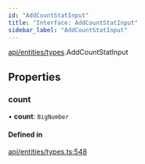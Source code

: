 ```yaml
---
id: "AddCountStatInput"
title: "Interface: AddCountStatInput"
sidebar_label: "AddCountStatInput"
---
```


[api/entities/types](../../../../../modules/API/Entities/Types/Types.md).AddCountStatInput

## Properties

### count

• **count**: `BigNumber`

#### Defined in

[api/entities/types.ts:548](https://github.com/PolymeshAssociation/polymesh-sdk/blob/fe2e6dd1d/src/api/entities/types.ts#L548)
